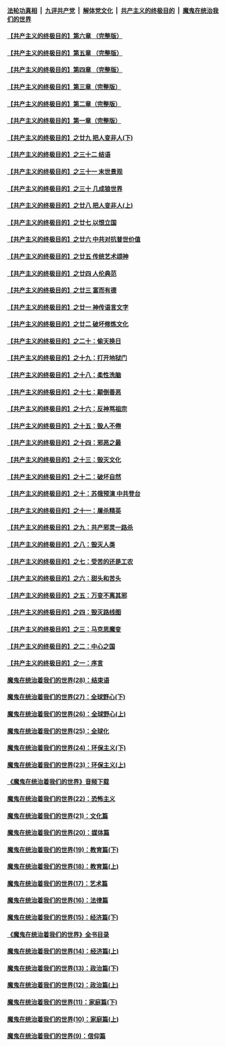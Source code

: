####  [法轮功真相](../../../../basic/blob/master/README.md?t=05101331) &nbsp;|&nbsp; [九评共产党](../../../../9ping.md/blob/master/README.md?t=05101331) &nbsp;|&nbsp; [解体党文化](../../../../jtdwh.md/blob/master/README.md?t=05101331)  &nbsp;|&nbsp; [共产主义的终极目的](../../../../gczydzjmd.md/blob/master/README.md?t=05101331) &nbsp;|&nbsp; [魔鬼在统治我们的世界](../../../../mgztzwmdsj.md/blob/master/README.md?t=05101331) 

#### [【共产主义的终极目的】第六章 （完整版）](../pages/nsc422/n11428913.md?t=05101331) 

#### [【共产主义的终极目的】第五章 （完整版）](../pages/nsc422/n11428912.md?t=05101331) 

#### [【共产主义的终极目的】第四章 （完整版）](../pages/nsc422/n11428907.md?t=05101331) 

#### [【共产主义的终极目的】第三章（完整版）](../pages/nsc422/n11428848.md?t=05101331) 

#### [【共产主义的终极目的】第二章（完整版）](../pages/nsc422/n11428831.md?t=05101331) 

#### [【共产主义的终极目的】第一章（完整版）](../pages/nsc422/n11417651.md?t=05101331) 

#### [【共产主义的终极目的】之廿九 把人变非人(下)](../pages/nsc422/n11344140.md?t=05101331) 

#### [【共产主义的终极目的】之三十二 结语](../pages/nsc422/n11360535.md?t=05101331) 

#### [【共产主义的终极目的】之三十一 末世景观](../pages/nsc422/n11351129.md?t=05101331) 

#### [【共产主义的终极目的】之三十 几成狼世界](../pages/nsc422/n11348280.md?t=05101331) 

#### [【共产主义的终极目的】之廿八 把人变非人(上)](../pages/nsc422/n11340492.md?t=05101331) 

#### [【共产主义的终极目的】之廿七 以恨立国](../pages/nsc422/n11336944.md?t=05101331) 

#### [【共产主义的终极目的】之廿六 中共对抗普世价值](../pages/nsc422/n11324785.md?t=05101331) 

#### [【共产主义的终极目的】之廿五 传统艺术颂神](../pages/nsc422/n11296396.md?t=05101331) 

#### [【共产主义的终极目的】之廿四 人伦典范](../pages/nsc422/n11296397.md?t=05101331) 

#### [【共产主义的终极目的】之廿三 富而有德](../pages/nsc422/n11283598.md?t=05101331) 

#### [【共产主义的终极目的】之廿一 神传语言文字](../pages/nsc422/n11263265.md?t=05101331) 

#### [【共产主义的终极目的】之廿二 破坏修炼文化](../pages/nsc422/n11245728.md?t=05101331) 

#### [【共产主义的终极目的】之二十：偷天换日](../pages/nsc422/n11238846.md?t=05101331) 

#### [【共产主义的终极目的】之十九：打开地狱门](../pages/nsc422/n11206376.md?t=05101331) 

#### [【共产主义的终极目的】之十八：柔性洗脑](../pages/nsc422/n11199994.md?t=05101331) 

#### [【共产主义的终极目的】之十七：颠倒善恶](../pages/nsc422/n11179782.md?t=05101331) 

#### [【共产主义的终极目的】之十六：反神骂祖宗](../pages/nsc422/n11166798.md?t=05101331) 

#### [【共产主义的终极目的】之十五：毁人不倦](../pages/nsc422/n11166792.md?t=05101331) 

#### [【共产主义的终极目的】之十四：邪恶之最](../pages/nsc422/n11150249.md?t=05101331) 

#### [【共产主义的终极目的】之十三：毁灭文化](../pages/nsc422/n11135227.md?t=05101331) 

#### [【共产主义的终极目的】之十二：破坏自然](../pages/nsc422/n11135214.md?t=05101331) 

#### [【共产主义的终极目的】之十：苏俄预演 中共登台](../pages/nsc422/n11118424.md?t=05101331) 

#### [【共产主义的终极目的】之十一：屠杀精英](../pages/nsc422/n11118442.md?t=05101331) 

#### [【共产主义的终极目的】之九：共产邪灵一路杀](../pages/nsc422/n11114139.md?t=05101331) 

#### [【共产主义的终极目的】之八：毁灭人类](../pages/nsc422/n11108503.md?t=05101331) 

#### [【共产主义的终极目的】之七：受苦的还是工农](../pages/nsc422/n11101809.md?t=05101331) 

#### [【共产主义的终极目的】之六：甜头和苦头](../pages/nsc422/n11096971.md?t=05101331) 

#### [【共产主义的终极目的】之五：万变不离其邪](../pages/nsc422/n11091285.md?t=05101331) 

#### [【共产主义的终极目的】之四：毁灭路线图](../pages/nsc422/n11086284.md?t=05101331) 

#### [【共产主义的终极目的】之三：马克思魔变](../pages/nsc422/n11061941.md?t=05101331) 

#### [【共产主义的终极目的】之二：中心之国](../pages/nsc422/n11047728.md?t=05101331) 

#### [【共产主义的终极目的】之一：序言](../pages/nsc422/n11086077.md?t=05101331) 

#### [魔鬼在统治着我们的世界(28)：结束语](../pages/nsc422/n10936246.md?t=05101331) 

#### [魔鬼在统治着我们的世界(27)：全球野心(下)](../pages/nsc422/n10928319.md?t=05101331) 

#### [魔鬼在统治着我们的世界(26)：全球野心(上)](../pages/nsc422/n10900318.md?t=05101331) 

#### [魔鬼在统治着我们的世界(25)：全球化](../pages/nsc422/n10788205.md?t=05101331) 

#### [魔鬼在统治着我们的世界(24)：环保主义(下)](../pages/nsc422/n10695307.md?t=05101331) 

#### [魔鬼在统治着我们的世界(23)：环保主义(上)](../pages/nsc422/n10688613.md?t=05101331) 

#### [《魔鬼在统治着我们的世界》音频下载](../pages/nsc422/n10635553.md?t=05101331) 

#### [魔鬼在统治着我们的世界(22)：恐怖主义](../pages/nsc422/n10614727.md?t=05101331) 

#### [魔鬼在统治着我们的世界(21)：文化篇](../pages/nsc422/n10597706.md?t=05101331) 

#### [魔鬼在统治着我们的世界(20)：媒体篇](../pages/nsc422/n10586579.md?t=05101331) 

#### [魔鬼在统治着我们的世界(19)：教育篇(下)](../pages/nsc422/n10564808.md?t=05101331) 

#### [魔鬼在统治着我们的世界(18)：教育篇(上)](../pages/nsc422/n10526970.md?t=05101331) 

#### [魔鬼在统治着我们的世界(17)：艺术篇](../pages/nsc422/n10499093.md?t=05101331) 

#### [魔鬼在统治着我们的世界(16)：法律篇](../pages/nsc422/n10485969.md?t=05101331) 

#### [魔鬼在统治着我们的世界(15)：经济篇(下)](../pages/nsc422/n10469975.md?t=05101331) 

#### [《魔鬼在统治着我们的世界》全书目录](../pages/nsc422/n10464261.md?t=05101331) 

#### [魔鬼在统治着我们的世界(14)：经济篇(上)](../pages/nsc422/n10457370.md?t=05101331) 

#### [魔鬼在统治着我们的世界(13)：政治篇(下)](../pages/nsc422/n10448270.md?t=05101331) 

#### [魔鬼在统治着我们的世界(12)：政治篇(上)](../pages/nsc422/n10444576.md?t=05101331) 

#### [魔鬼在统治着我们的世界(11)：家庭篇(下)](../pages/nsc422/n10440961.md?t=05101331) 

#### [魔鬼在统治着我们的世界(10)：家庭篇(上)](../pages/nsc422/n10435448.md?t=05101331) 

#### [魔鬼在统治着我们的世界(9)：信仰篇](../pages/nsc422/n10432159.md?t=05101331) 

